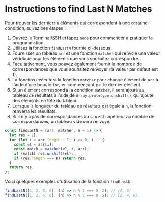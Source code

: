 # Instructions to find Last N Matches

Pour trouver les derniers `n` éléments qui correspondent à une certaine condition, suivez ces étapes :

1. Ouvrez le Terminal/SSH et tapez `node` pour commencer à pratiquer la programmation.
2. Utilisez la fonction `findLastN` fournie ci-dessous.
3. Fournissez un tableau `arr` et une fonction `matcher` qui renvoie une valeur véridique pour les éléments que vous souhaitez correspondre.
4. Facultativement, vous pouvez également fournir le nombre `n` de correspondances que vous souhaitez renvoyer (la valeur par défaut est 1).
5. La fonction exécutera la fonction `matcher` pour chaque élément de `arr` à l'aide d'une boucle `for`, en commençant par le dernier élément.
6. Si un élément correspond à la condition `matcher`, il sera ajouté au tableau de résultats à l'aide de `Array.prototype.unshift()`, qui ajoute des éléments en tête du tableau.
7. Lorsque la longueur du tableau de résultats est égale à `n`, la fonction renverra les résultats.
8. Si il n'y a pas de correspondances ou si `n` est supérieur au nombre de correspondances, un tableau vide sera renvoyé.

```js
const findLastN = (arr, matcher, n = 1) => {
  let res = [];
  for (let i = arr.length - 1; i >= 0; i--) {
    const el = arr[i];
    const match = matcher(el, i, arr);
    if (match) res.unshift(el);
    if (res.length === n) return res;
  }
  return res;
};
```

Voici quelques exemples d'utilisation de la fonction `findLastN` :

```js
findLastN([1, 2, 4, 6], (n) => n % 2 === 0, 2); // [4, 6]
findLastN([1, 2, 4, 6], (n) => n % 2 === 0, 5); // [2, 4, 6]
```
